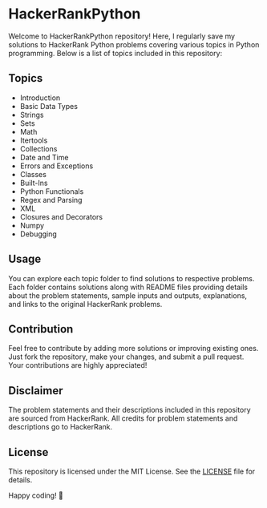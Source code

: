 # HackerRankPython

Welcome to HackerRankPython repository! Here, I regularly save my solutions to HackerRank Python problems covering various topics in Python programming. Below is a list of topics included in this repository:

## Topics
- Introduction
- Basic Data Types
- Strings
- Sets
- Math
- Itertools
- Collections
- Date and Time
- Errors and Exceptions
- Classes
- Built-Ins
- Python Functionals
- Regex and Parsing
- XML
- Closures and Decorators
- Numpy
- Debugging

## Usage

You can explore each topic folder to find solutions to respective problems. Each folder contains solutions along with README files providing details about the problem statements, sample inputs and outputs, explanations, and links to the original HackerRank problems.

## Contribution

Feel free to contribute by adding more solutions or improving existing ones. Just fork the repository, make your changes, and submit a pull request. Your contributions are highly appreciated!

## Disclaimer

The problem statements and their descriptions included in this repository are sourced from HackerRank. All credits for problem statements and descriptions go to HackerRank.

## License

This repository is licensed under the MIT License. See the [LICENSE](LICENSE) file for details.

Happy coding! 🚀
